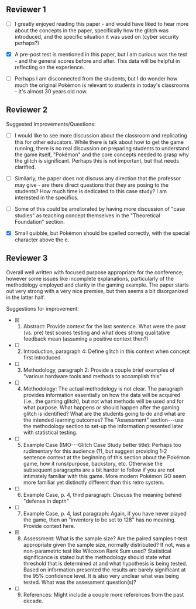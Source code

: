 ## Reviewer 1

- [ ] I greatly enjoyed reading this paper - and would have liked to hear more about the concepts in the paper, specifically how the glitch was introduced, and the specific situation it was used on (cyber security perhaps?)

- [x] A pre-post test is mentioned in this paper, but I am curious was the test - and the general scores before and after. This data will be helpful in reflecting on the experience.

- [ ] Perhaps I am disconnected from the students, but I do wonder how much the original Pokémon is relevant to students in today's classrooms - it's almost 30 years old now.

## Reviewer 2

Suggested Improvements/Questions:

- [ ] I would like to see more discussion about the classroom and replicating this for other educators. While there is talk about how to get the game running, there is no real discussion on preparing students to understand the game itself, "Pokémon" and the core concepts needed to grasp why the glitch is significant. Perhaps this is not important, but that needs clarified.

- [ ] Similarly, the paper does not discuss any direction that the professor may give - are there direct questions that they are posing to the students? How much time is dedicated to this case study? I am interested in the specifics.

- [ ] Some of this could be ameliorated by having more discussion of "case studies" as teaching concept themselves in the "Theoretical Foundation" section.

- [x] Small quibble, but Pokémon should be spelled correctly, with the special character above the e.

## Reviewer 3

Overall well written with focused purpose appropriate for the conference; however some issues like incomplete explanations, particularly of the methodology employed and clarity in the gaming example. The paper starts out very strong with a very nice premise, but then seems a bit disorganized in the latter half.

Suggestions for improvement:

- [x] 1. Abstract: Provide context for the last sentence. What were the post (vs. pre) test scores testing and what does strong qualitative feedback mean (assuming a positive context then?)

- [ ] 2. Introduction, paragraph 4: Define glitch in this context when concept first introduced.

- [ ] 3. Methodology, paragraph 2: Provide a couple brief examples of "various hardware tools and methods to accomplish this"

- [ ] 4. Methodology: The actual methodology is not clear. The paragraph provides information essentially on how the data will be acquired (i.e., the gaming glitch), but not what methods will be used and for what purpose. What happens or should happen after the gaming glitch is identified? What are the students going to do and what are the intended learning outcomes? The "Assessment" section---use the methodology section to set-up the information presented later with statistical testing.

- [ ] 5. Example Case (IMO---Glitch Case Study better title): Perhaps too rudimentary for this audience (?), but suggest providing 1-2 sentence context at the beginning of this section about the Pokémon game, how it runs/purpose, backstory, etc. Otherwise the subsequent paragraphs are a bit harder to follow if you are not intimately familiar with this game. More modern Pokémon GO seem more familiar yet distinctly different than this retro system.

- [ ] 6. Example Case, p. 4, third paragraph: Discuss the meaning behind "defense in depth"

- [ ] 7. Example Case, p. 4, last paragraph: Again, if you have never played the game, then an "inventory to be set to 128" has no meaning. Provide context here.

- [x] 8. Assessment: What is the sample size? Are the paired samples t-test appropriate given the sample size, normally distributed? If not, was a non-parametric test like Wilcoxon Rank Sum used? Statistical significance is stated but the methodology should state what threshold that is determined at and what hypothesis is being tested. Based on information presented the results are barely significant at the 95% confidence level. It is also very unclear what was being tested. What was the assessment question(s)?

- [ ] 9. References: Might include a couple more references from the past decade.